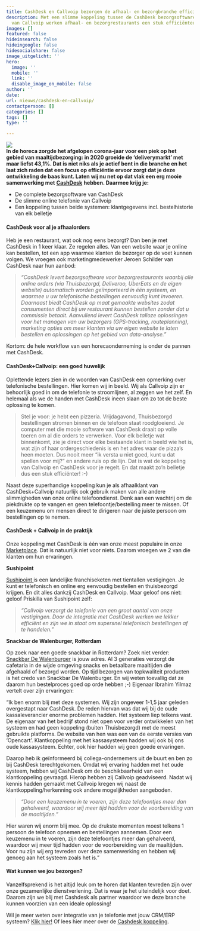 ```yaml
---
title: CashDesk en Callvoip bezorgen de afhaal- en bezorgbranche efficiëntie
description: Met een slimme koppeling tussen de CashDesk bezorgsoftware en telefonie
  van Callvoip werken afhaal- en bezorgrestaurants een stuk efficiënter.
images: []
featured: false
hideinsearch: false
hideingoogle: false
hidesocialshare: false
image_uitgelicht: ''
hero:
  image: ''
  mobile: ''
  link: ''
  disable_image_on_mobile: false
author: ''
date: 
url: nieuws/cashdesk-en-callvoip/
contactpersoon: []
categories: []
tags: []
type: ''

---
```

**![](https://res.cloudinary.com/callvoip/image/upload/v1627989099/cashdesk_eqit0l.png)  
In de horeca zorgde het afgelopen corona-jaar voor een piek op het gebied van maaltijdbezorging: in 2020 groeide de ‘deliverymarkt’ met maar liefst 43,1%. Dat is niet niks als je actief bent in die branche en het laat zich raden dat een focus op efficiëntie ervoor zorgt dat je deze ontwikkeling de baas kunt. Laten wij nu net op dat vlak een erg mooie samenwerking met** [**CashDesk**](https://www.cashdesk.nl/) **hebben. Daarmee krijg je:**

* De complete bezorgsoftware van CashDesk
* De slimme online telefonie van Callvoip
* Een koppeling tussen beide systemen: klantgegevens incl. bestelhistorie van elk belletje

#### CashDesk voor al je afhaalorders

Heb je een restaurant, wat ook nog eens bezorgt? Dan ben je met CashDesk in 1 keer klaar. Ze regelen alles. Van een website waar je online kan bestellen, tot een app waarmee klanten de bezorger op de voet kunnen volgen. We vroegen ook marketingmedewerker Jeroen Schilder van CashDesk naar hun aanbod:

> _“CashDesk levert bezorgsoftware voor bezorgrestaurants waarbij alle online orders (via Thuisbezorgd, Deliveroo, UberEats en de eigen website) automatisch worden geïmporteerd in één systeem, en waarmee u uw telefonische bestellingen eenvoudig kunt invoeren. Daarnaast biedt CashDesk op maat gemaakte websites zodat consumenten direct bij uw restaurant kunnen bestellen zonder dat u commissie betaalt. Aanvullend levert CashDesk talloze oplossingen voor het managen van uw bezorgers (GPS-tracking, routeplanning), marketing opties om meer klanten via uw eigen website te laten bestellen en oplossingen op het gebied van data-analyse.”_

Kortom: de hele workflow van een horecaonderneming is onder de pannen met CashDesk.

#### CashDesk+Callvoip: een goed huwelijk

Oplettende lezers zien in de woorden van CashDesk een opmerking over telefonische bestellingen. Hier komen wij in beeld. Wij als Callvoip zijn er behoorlijk goed in om de telefonie te stroomlijnen, al zeggen we het zelf. En helemaal als we de handen met CashDesk ineen slaan om zo tot de beste oplossing te komen.

> Stel je voor: je hebt een pizzeria. Vrijdagavond, Thuisbezorgd bestellingen stromen binnen en de telefoon staat roodgloeiend. Je computer met die mooie software van CashDesk draait op volle toeren om al die orders te verwerken. Voor elk belletje wat binnenkomt, zie je direct voor elke bestaande klant in beeld wie het is, wat zijn of haar ordergeschiedenis is en het adres waar de pizza’s heen moeten. Dus nooit meer “ik versta u niet goed, kunt u dat spellen voor mij?” en andere ruis op de lijn. Dat is wat de koppeling van Callvoip en CashDesk voor je regelt. En dat maakt zo’n belletje dus een stuk efficiënter! :-)

Naast deze superhandige koppeling kun je als afhaalklant van CashDesk+Callvoip natuurlijk ook gebruik maken van alle andere slimmigheden van onze online telefoondienst. Denk aan een wachtrij om de piekdrukte op te vangen en geen telefoontje/bestelling meer te missen. Of een keuzemenu om mensen direct te dirigeren naar de juiste persoon om bestellingen op te nemen.

#### CashDesk + Callvoip in de praktijk

Onze koppeling met CashDesk is één van onze meest populaire in onze [Marketplace](). Dat is natuurlijk niet voor niets. Daarom vroegen we 2 van die klanten om hun ervaringen.

**Sushipoint**

[Sushipoint ](https://www.sushipoint.nl/)is een landelijke franchiseketen met tientallen vestigingen. Je kunt er telefonisch en online erg eenvoudig bestellen en thuisbezorgd krijgen. En dit alles dankzij CashDesk en Callvoip. Maar geloof ons niet: geloof Priskilla van Sushipoint zelf:

> _“Callvoip verzorgt de telefonie van een groot aantal van onze vestigingen. Door de integratie met CashDesk werken we lekker efficiënt en zijn we in staat om supersnel telefonisch bestellingen af te handelen.”_

**Snackbar de Walenburger, Rotterdam**

Op zoek naar een goede snackbar in Rotterdam? Zoek niet verder: [Snackbar De Walenburger](https://www.snackbardewalenburger.nl/) is jouw adres. Al 3 generaties verzorgt de cafetaria in de wijde omgeving snacks en betaalbare maaltijden die afgehaald of bezorgd worden. Op tijd bezorgen van topkwaliteit producten is het credo van Snackbar De Walenburger. En wij weten toevallig dat ze daarom hun bestelproces goed op orde hebben ;-) Eigenaar Ibrahim Yilmaz vertelt over zijn ervaringen:

“Ik ben enorm blij met deze systemen. Wij zijn ongeveer 1-1,5 jaar geleden overgestapt naar CashDesk. De reden hiervan was dat wij bij de oude kassaleverancier enorme problemen hadden. Het systeem liep telkens vast. De eigenaar van het bedrijf stond niet open voor verder ontwikkelen van het systeem en had geen koppeling (buiten Thuisbezorgd) met de meest gebruikte platforms. De website van hen was een van de eerste versies van ‘Opencart’. Klantkoppeling met het kassasysteem hadden wij ook bij ons oude kassasysteem. Echter, ook hier hadden wij geen goede ervaringen.

Daarop heb ik geïnformeerd bij collega-ondernemers uit de buurt en ben zo bij CashDesk terechtgekomen. Omdat wij ervaring hadden met het oude systeem, hebben wij CashDesk om de beschikbaarheid van een klantkoppeling gevraagd. Hierop hebben zij Callvoip geadviseerd. Nadat wij kennis hadden gemaakt met Callvoip kregen wij naast de klantkoppeling/herkenning ook andere mogelijkheden aangeboden.

> _“Door een keuzemenu in te voeren, zijn deze telefoontjes meer dan gehalveerd, waardoor wij meer tijd hadden voor de voorbereiding van de maaltijden.”_

Hier waren wij enorm blij mee. Op de drukste momenten moest telkens 1 persoon de telefoon opnemen en bestellingen aannemen. Door een keuzemenu in te voeren, zijn deze telefoontjes meer dan gehalveerd, waardoor wij meer tijd hadden voor de voorbereiding van de maaltijden. Voor nu zijn wij erg tevreden over deze samenwerking en hebben wij genoeg aan het systeem zoals het is.”

#### Wat kunnen we jou bezorgen?

Vanzelfsprekend is het altijd leuk om te horen dat klanten tevreden zijn over onze gezamenlijke dienstverlening. Dat is waar je het uiteindelijk voor doet. Daarom zijn we blij met Cashdesk als partner waardoor we deze branche kunnen voorzien van een ideale oplossing!

Wil je meer weten over integratie van je telefonie met jouw CRM/ERP systeem? [Klik hier!](https://www.callvoip.nl/telefonie/integratie/) Of lees hier meer over de [Cashdesk koppeling](https://www.callvoip.nl/crmintegratie/cashdesk/).